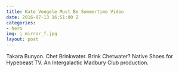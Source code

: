 ```yaml
---
title: Kate Voegele Must Be Summertime Video
date: 2016-07-13 16:51:00 Z
categories:
- hero
img: j_mirror_f.jpg
layout: post
---
```


Takara Bunyon. Chet Brinkwater. Brink Chetwater? Native Shoes for Hypebeast TV. An Intergalactic Madbury Club production.
